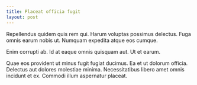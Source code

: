 ```yaml
---
title: Placeat officia fugit
layout: post
---
```

Repellendus quidem quis rem qui. Harum voluptas possimus delectus. Fuga omnis earum nobis ut. Numquam expedita atque eos cumque.

Enim corrupti ab. Id at eaque omnis quisquam aut. Ut et earum.

Quae eos provident ut minus fugit fugiat ducimus. Ea et ut dolorum officia. Delectus aut dolores molestiae minima. Necessitatibus libero amet omnis incidunt et ex. Commodi illum aspernatur placeat.
